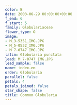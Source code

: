 ```yaml
---
color: B
date: 2003-06-29 00:00:00+00:00
f_end: 6
f_start: 5
family: Globulariaceae
flower_type: O
image:
- M_3-5351_IMG.JPG
- M_5-0532_IMG.JPG
- M_7-0747_IMG.JPG
latin: Globularia punctata
lead: M_7-0747_IMG.JPG
lead_sample: false
name: index.en
order: Globularia
parallel: false
petals: 4
petals_joined: false
star_shape: false
title: Common Globularia
---
```

